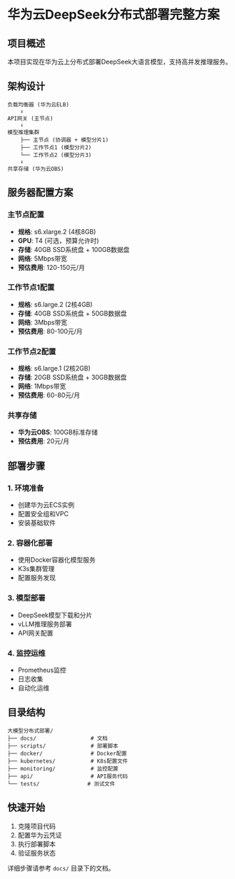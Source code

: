 # 华为云DeepSeek分布式部署完整方案

## 项目概述

本项目实现在华为云上分布式部署DeepSeek大语言模型，支持高并发推理服务。

## 架构设计

```
负载均衡器 (华为云ELB)
    ↓
API网关 (主节点)
    ↓
模型推理集群
    ├── 主节点 (协调器 + 模型分片1)
    ├── 工作节点1 (模型分片2)  
    └── 工作节点2 (模型分片3)
    ↓
共享存储 (华为云OBS)
```

## 服务器配置方案

### 主节点配置

- **规格**: s6.xlarge.2 (4核8GB)
- **GPU**: T4 (可选，预算允许时)
- **存储**: 40GB SSD系统盘 + 100GB数据盘
- **网络**: 5Mbps带宽
- **预估费用**: 120-150元/月

### 工作节点1配置  

- **规格**: s6.large.2 (2核4GB)
- **存储**: 40GB SSD系统盘 + 50GB数据盘
- **网络**: 3Mbps带宽
- **预估费用**: 80-100元/月

### 工作节点2配置

- **规格**: s6.large.1 (2核2GB)
- **存储**: 20GB SSD系统盘 + 30GB数据盘  
- **网络**: 1Mbps带宽
- **预估费用**: 60-80元/月

### 共享存储

- **华为云OBS**: 100GB标准存储
- **预估费用**: 20元/月

## 部署步骤

### 1. 环境准备

- 创建华为云ECS实例
- 配置安全组和VPC
- 安装基础软件

### 2. 容器化部署

- 使用Docker容器化模型服务
- K3s集群管理
- 配置服务发现

### 3. 模型部署

- DeepSeek模型下载和分片
- vLLM推理服务部署
- API网关配置

### 4. 监控运维

- Prometheus监控
- 日志收集
- 自动化运维

## 目录结构

```
大模型分布式部署/
├── docs/                 # 文档
├── scripts/              # 部署脚本  
├── docker/               # Docker配置
├── kubernetes/           # K8s配置文件
├── monitoring/           # 监控配置
├── api/                  # API服务代码
└── tests/               # 测试文件
```

## 快速开始

1. 克隆项目代码
2. 配置华为云凭证
3. 执行部署脚本
4. 验证服务状态

详细步骤请参考 `docs/` 目录下的文档。
